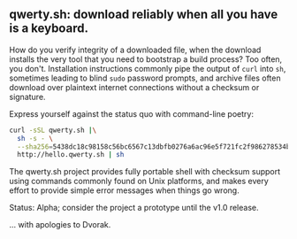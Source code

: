 ## qwerty.sh: download reliably when all you have is a keyboard.

How do you verify integrity of a downloaded file, when the download installs
the very tool that you need to bootstrap a build process? Too often, you
don't. Installation instructions commonly pipe the output of `curl` into `sh`,
sometimes leading to blind `sudo` password prompts, and archive files often
download over plaintext internet connections without a checksum or signature.

Express yourself against the status quo with command-line poetry:

```sh
curl -sSL qwerty.sh |\
  sh -s - \
  --sha256=5438dc18c98158c56bc6567c13dbfb0276a6ac96e5f721fc2f986278534b28e0 \
  http://hello.qwerty.sh | sh
```

The qwerty.sh project provides fully portable shell with checksum support using
commands commonly found on Unix platforms, and makes every effort to provide
simple error messages when things go wrong.

Status: Alpha; consider the project a prototype until the v1.0 release.

... with apologies to Dvorak.
